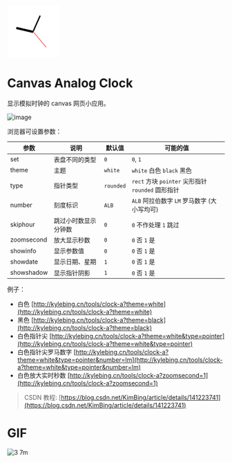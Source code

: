 
<img src="./favicon.png" width="120" alt="LOGO">

# Canvas Analog Clock


显示模拟时钟的 canvas 网页小应用。

![image](https://github.com/user-attachments/assets/30517f2d-9410-4a49-b47d-3ca5090107ed)


浏览器可设置参数：

| 参数         | 说明         | 默认值       | 可能的值                                    |
|------------|------------|-----------|-----------------------------------------|
| set        | 表盘不同的类型    | `0`       | `0`, `1`                                |
| theme      | 主题         | `white`   | `white` 白色 `black` 黑色                   |
| type       | 指针类型       | `rounded` | `rect` 方块 `pointer` 尖形指针 `rounded` 圆形指针 |
| number     | 刻度标识       | `ALB`     | `ALB` 阿拉伯数字 `LM` 罗马数字  (大小写均可)          |
| skiphour   | 跳过小时数显示分钟数 | `0`       | `0` 不作处理 `1` 跳过                         |
| zoomsecond | 放大显示秒数     | `0`       | `0` 否 `1` 是                             |
| showinfo   | 显示参数值      | `0`       | `0` 否 `1` 是                             |
| showdate   | 显示日期、星期    | `1`       | `0` 否 `1` 是                             |
| showshadow | 显示指针阴影     | `1`       | `0` 否 `1` 是                             |

例子：
- 白色 [http://kylebing.cn/tools/clock-a?theme=white](http://kylebing.cn/tools/clock-a?theme=white)
- 黑色 [http://kylebing.cn/tools/clock-a?theme=black](http://kylebing.cn/tools/clock-a?theme=black)
- 白色指针尖 [http://kylebing.cn/tools/clock-a?theme=white&type=pointer](http://kylebing.cn/tools/clock-a?theme=white&type=pointer)
- 白色指针尖罗马数字 [http://kylebing.cn/tools/clock-a?theme=white&type=pointer&number=lm](http://kylebing.cn/tools/clock-a?theme=white&type=pointer&number=lm)
- 白色放大实时秒数 [http://kylebing.cn/tools/clock-a?zoomsecond=1](http://kylebing.cn/tools/clock-a?zoomsecond=1)



> CSDN 教程: [https://blog.csdn.net/KimBing/article/details/141223741](https://blog.csdn.net/KimBing/article/details/141223741)


# GIF

![3 7m](https://github.com/user-attachments/assets/f0c9b665-c728-4906-860a-73249adb983d)
